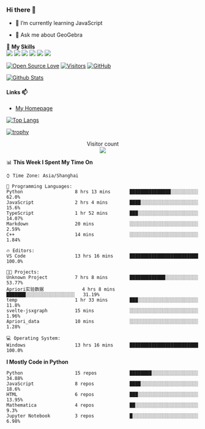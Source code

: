 ### Hi there 👋

<!--
**wuyudi/wuyudi** is a ✨ _special_ ✨ repository because its `README.md` (this file) appears on your GitHub profile.

Here are some ideas to get you started:

- 🔭 I’m currently working on ...
- 👯 I’m looking to collaborate on ...
- 🤔 I’m looking for help with ...

- 📫 How to reach me: ...
- 😄 Pronouns: ...
- ⚡ Fun fact: ...
-->

- 🌱 I’m currently learning JavaScript

- 💬 Ask me about GeoGebra

🌟 **My Skills**  
![](https://img.shields.io/badge/-Svelte-3e74a2?style=flat-square&logo=Svelte&logoColor=fff)
![](https://img.shields.io/badge/-TypeScript-3e74a2?style=flat-square&logo=TypeScript&logoColor=fff)
![](https://img.shields.io/badge/-JavaScript-3e74a2?style=flat-square&logo=JavaScript&logoColor=fff)
![](https://img.shields.io/badge/-Python-3e74a2?style=flat-square&logo=Python&logoColor=fff)
![](https://img.shields.io/badge/-Mathematica-3e74a2?style=flat-square&logo=Wolfram&logoColor=fff)
![](https://img.shields.io/badge/-C%2B%2B-3e74a2?style=flat-square&logo=C%2B%2B&logoColor=fff)

[![Open Source Love](https://badges.frapsoft.com/os/v1/open-source.svg?v=103)](https://github.com/wuyudi/)
[![Visitors](https://visitor-badge.glitch.me/badge?page_id=wuyudi.wuyudi)](https://github.com/wuyudi/)
[![GitHub](https://img.shields.io/github/followers/wuyudi.svg?lable=GitHub&style=social)](https://github.com/wuyudi/)

[![Github Stats](https://github-readme-stats.vercel.app/api?username=wuyudi&show_icons=true)](https://github.com/wuyudi/)

#### Links 📫

* [My Homepage](https://wuyudi.github.io/blog/)

[![Top Langs](https://github-readme-stats.vercel.app/api/top-langs/?username=wuyudi&hide=HTML,jupyter%20notebook&layout=compact)](https://github.com/wuyudi/github-readme-stats)

[![trophy](https://github-profile-trophy.vercel.app/?username=wuyudi&theme=onedark)](https://github.com/ryo-ma/github-profile-trophy)

<p align="center"> 
  Visitor count<br>
  <img src="https://profile-counter.glitch.me/wuyudi/count.svg" />
</p>

<!--START_SECTION:waka-->
📊 **This Week I Spent My Time On** 

```text
⌚︎ Time Zone: Asia/Shanghai

💬 Programming Languages: 
Python                   8 hrs 13 mins       ███████████████░░░░░░░░░░   62.0% 
JavaScript               2 hrs 4 mins        ████░░░░░░░░░░░░░░░░░░░░░   15.6% 
TypeScript               1 hr 52 mins        ███░░░░░░░░░░░░░░░░░░░░░░   14.07% 
Markdown                 20 mins             ░░░░░░░░░░░░░░░░░░░░░░░░░   2.59% 
C++                      14 mins             ░░░░░░░░░░░░░░░░░░░░░░░░░   1.84%

🔥 Editors: 
VS Code                  13 hrs 16 mins      █████████████████████████   100.0%

🐱‍💻 Projects: 
Unknown Project          7 hrs 8 mins        █████████████░░░░░░░░░░░░   53.77% 
Apriori实验数据              4 hrs 8 mins        ███████░░░░░░░░░░░░░░░░░░   31.19% 
temp                     1 hr 33 mins        ███░░░░░░░░░░░░░░░░░░░░░░   11.8% 
svelte-jsxgraph          15 mins             ░░░░░░░░░░░░░░░░░░░░░░░░░   1.96% 
Apriori_data             10 mins             ░░░░░░░░░░░░░░░░░░░░░░░░░   1.28%

💻 Operating System: 
Windows                  13 hrs 16 mins      █████████████████████████   100.0%

```

**I Mostly Code in Python** 

```text
Python                   15 repos            ████████░░░░░░░░░░░░░░░░░   34.88% 
JavaScript               8 repos             ████░░░░░░░░░░░░░░░░░░░░░   18.6% 
HTML                     6 repos             ███░░░░░░░░░░░░░░░░░░░░░░   13.95% 
Mathematica              4 repos             ██░░░░░░░░░░░░░░░░░░░░░░░   9.3% 
Jupyter Notebook         3 repos             █░░░░░░░░░░░░░░░░░░░░░░░░   6.98%

```



<!--END_SECTION:waka-->
